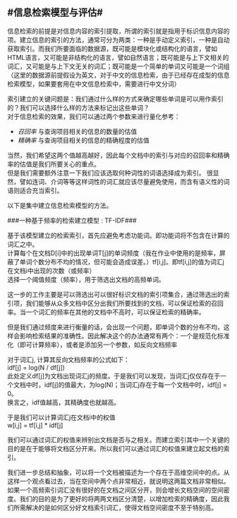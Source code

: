 #信息检索模型与评估#
-----------------------
信息检索的前提是对信息内容的索引提取，所谓的索引就是指用于标识信息内容的项。建立信息的索引的方法，通常可分为两类：一种是手动定义索引，一种是自动获取索引。而我们所要面临的数据源，既可能是模块化或结构化的语言，譬如HTML语言，又可能是非结构化的语言，譬如自然语言；既可能是与上下文相关的词汇，又可能是与上下文无关的词汇；既可能是一个简单的单词又可能是一个词组（这里的数据源前提假设为英文，对于中文的信息检索，由于已经存在成型的信息检索模型，如果要套用在中文信息检索中，需要进行中文分词）

索引建立的关键问题是：我们通过什么样的方式来确定哪些单词是可以用作索引的？我们可以选择什么样的方法来标记出这些单词？  
对于信息检索的效果，我们可以通过两个参数来进行量化参考：

+ *召回率* 与查询项目相关的信息的数量的估值
+ *精确率* 与查询项目相关的信息的精确程度的估值

当然，我们希望这两个值越高越好，因此每个文档中的索引与对应的召回率和精确率的估值是我们所要关心的重点。  
但是我们需要额外注意一下我们应该选取何种词性的词语选择成为索引。 很显然，譬如连词、介词等等这样词性的词汇就应该尽量避免使用，而含有语义性的词语则适合充当索引。

以下是集中建立信息检索模型的方法。

###一种基于频率的检索建立模型 : TF-IDF###

基于该模型建立的检索索引，首先应避免考虑功能词。即功能词将不包含在计算的词汇之中。  
计算每个在文档D[i]中的出现单词T[j]的单词频度（我在作业中使用的是频率，屏蔽了单词个数分布不均的情况，但可能会造成误差。）tf[i,j]。即tf[i,j]的值为词汇j在文档i中出现的次数（或频率）  
选择一个阈值频度（频率），用于筛选出文档的高频单词。

这一步的工作主要是可以筛选出可以很好标识文档的索引项集合，通过筛选出的索引项，我们能够从众多文档中区分出我们所要找到的文档，可以保证检索的召回率。当一个词汇的频率在其他的文档中不高时，可以保证检索的精确率。

但是我们通过频度来进行衡量的话，会出现一个问题，即单词个数的分布不均，这样会影响检索结果的准确性。因此解决这个的办法通常有两个：一个是规范化标准化（即可计算频率），或者是添加另一个参数，如反向文档频率

对于词汇j, 计算其反向文档频率的公式如下：  
idf[j] = log(N / df[j])  
此处定义df[j]为文档出现词汇j的频度。于是我们可以发现，当词汇j仅仅存在于一个文档中时，idf[j]的值最大，为log(N)；当词汇j存在于每一个文档中时，idf[j] = 0。  
换言之，idf值越高，其精确度也就越高。

于是我们可以计算词汇j在文档i中的权值  
w[i,j] = tf[i,j] * idf[j]

我们可以通过词汇的权值来辨别出文档是否与之相关。而建立索引其中一个关键的目的是在于能够将文档区分开来。所以我们可以通过词汇的权值来建立起文档的索引。

我们进一步总结和抽象，可以将一个文档被描述为一个存在于高维空间中的点。从这样一个观点看过去，当在空间中两个点非常相近，就说明这两篇文档非常相似。如果一个高频索引词汇没有很好的在文档之间区分开，则会增长文档空间的空间密度。我们的目的是为了更好的将两两文档区分清楚，以增加检索的精确度，因此我们所需解决的是如何区分好文档索引词汇，使得文档空间密度不至于特别高。

















